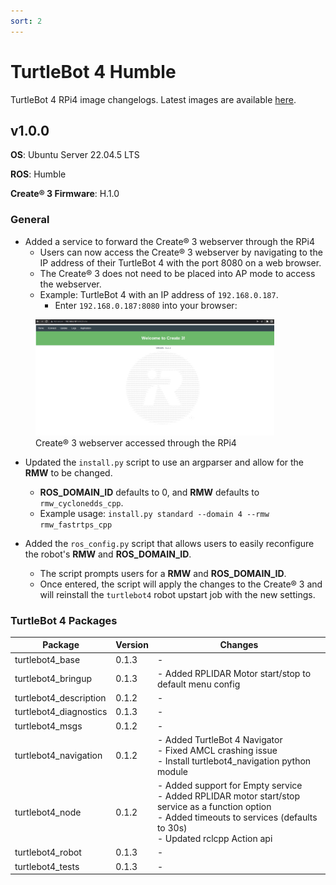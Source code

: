 ```yaml
---
sort: 2
---
```


# TurtleBot 4 Humble

TurtleBot 4 RPi4 image changelogs. Latest images are available [here](http://download.ros.org/downloads/turtlebot4/).

## v1.0.0

**OS**: Ubuntu Server 22.04.5 LTS

**ROS**: Humble

**Create® 3 Firmware**: H.1.0

### General

- Added a service to forward the Create® 3 webserver through the RPi4
    - Users can now access the Create® 3 webserver by navigating to the IP address of their TurtleBot 4 with the port 8080 on a web browser.
    - The Create® 3 does not need to be placed into AP mode to access the webserver.
    - Example: TurtleBot 4 with an IP address of `192.168.0.187`. 
        - Enter `192.168.0.187:8080` into your browser:
<figure class="aligncenter">
    <img src="media/webserver.png" alt="Webserver" style="width: 90%"/>
    <figcaption>Create® 3 webserver accessed through the RPi4</figcaption>
</figure>

- Updated the `install.py` script to use an argparser and allow for the **RMW** to be changed.
    - **ROS_DOMAIN_ID** defaults to 0, and **RMW** defaults to `rmw_cyclonedds_cpp`.
    - Example usage: `install.py standard --domain 4 --rmw rmw_fastrtps_cpp`

- Added the `ros_config.py` script that allows users to easily reconfigure the robot's **RMW** and **ROS_DOMAIN_ID**.
    - The script prompts users for a **RMW** and **ROS_DOMAIN_ID**.
    - Once entered, the script will apply the changes to the Create® 3 and will reinstall the `turtlebot4` robot upstart job with the new settings.

### TurtleBot 4 Packages

<table>
    <thead>
        <tr>
            <th>Package</th>
            <th>Version</th>
            <th>Changes</th>
        </tr>
    </thead>
    <tbody>
        <tr>
            <td>turtlebot4_base</td>
            <td>0.1.3</td>
            <td>-</td>
        </tr>
        <tr>
            <td>turtlebot4_bringup</td>
            <td>0.1.3</td>
            <td>
                - Added RPLIDAR Motor start/stop to default menu config
            </td>
        </tr>
        <tr>
            <td>turtlebot4_description</td>
            <td>0.1.2</td>
            <td>-</td>
        </tr>
        <tr>
            <td>turtlebot4_diagnostics</td>
            <td>0.1.3</td>
            <td>-</td>
        </tr>
        <tr>
            <td>turtlebot4_msgs</td>
            <td>0.1.2</td>
            <td>-</td>
        </tr>
        <tr>
            <td>turtlebot4_navigation</td>
            <td>0.1.2</td>
            <td>
                - Added TurtleBot 4 Navigator <br/>
                - Fixed AMCL crashing issue <br/>
                - Install turtlebot4_navigation python module
            </td>
        </tr>
        <tr>
            <td>turtlebot4_node</td>
            <td>0.1.2</td>
            <td>
                - Added support for Empty service <br/>
                - Added RPLIDAR motor start/stop service as a function option <br/>
                - Added timeouts to services (defaults to 30s) <br/>
                - Updated rclcpp Action api
            </td>
        </tr>
        <tr>
            <td>turtlebot4_robot</td>
            <td>0.1.3</td>
            <td>-</td>
        </tr>
        <tr>
            <td>turtlebot4_tests</td>
            <td>0.1.3</td>
            <td>-</td>
        </tr>
    </tbody>
</table>

